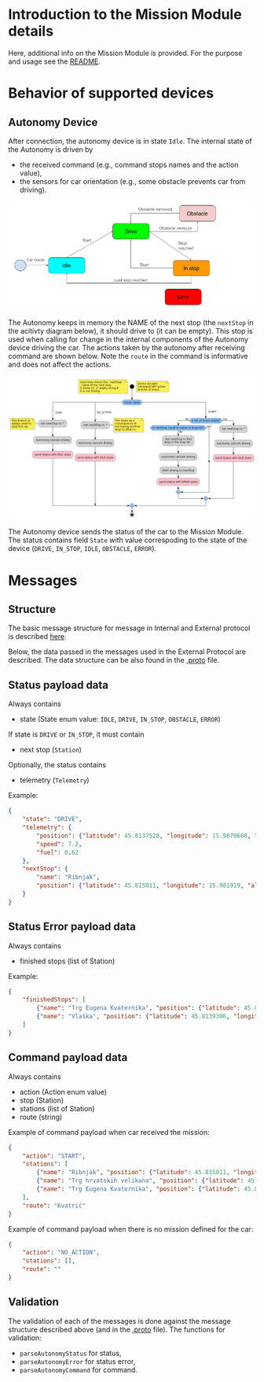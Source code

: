 # Introduction to the Mission Module details

Here, additional info on the Mission Module is provided. For the purpose and usage see the [README](../README.md).

# Behavior of supported devices

## Autonomy Device

After connection, the autonomy device is in state `Idle`. The internal state of the Autonomy is driven by
- the received command (e.g., command stops names and the action value),
- the sensors for car orientation (e.g., some obstacle prevents car from driving).

![autonomy state diagram](images/image.png "Car state diagram")

The Autonomy keeps in memory the NAME of the next stop (the `nextStop` in the acitivty diagram below), it should drive to (it can be empty). This stop is used when calling for change in the internal components of the Autonomy device driving the car. The actions taken by the autonomy after receiving command are shown below. Note the `route` in the command is informative and does not affect the actions.

![activity diagram of autonomy receiving command](uml/exported_diagrams/command_activity_diagram.png "Activity diagram of the autonomy receiving command")

The Autonomy device sends the status of the car to the Mission Module. The status contains field `State` with value correspoding to the state of the device (`DRIVE`, `IN_STOP`, `IDLE`, `OBSTACLE`, `ERROR`).


# Messages

## Structure

The basic message structure for message in Internal and External protocol is described [here](https://ref.bringautofleet.com/r/protocol/v2/2.0.1/message-structure).

Below, the data passed in the messages used in the External Protocol are described. The data structure can be also found in the [.proto](../lib/protobuf-mission-module/) file.

## Status payload data

Always contains
- state (State enum value: `IDLE`, `DRIVE`, `IN_STOP`, `OBSTACLE`, `ERROR`)

If state is `DRIVE` or `IN_STOP`, it must contain
- next stop (`Station`)

Optionally, the status contains
- telemetry (`Telemetry`)

Example:
```json
{
    "state": "DRIVE",
    "telemetry": {
        "position": {"latitude": 45.8137528, "longitude": 15.9870608, "altitude": 120.7},
        "speed": 7.2,
        "fuel": 0.62
    },
    "nextStop": {
        "name": "Ribnjak",
        "position": {"latitude": 45.815011, "longitude": 15.981919, "altitude": 125.3}
    }
}
```

## Status Error payload data

Always contains
- finished stops (list of Station)

Example:
```json
{
    "finishedStops": [
        {"name": "Trg Eugena Kvaternika", "position": {"latitude": 45.8144669, "longitude": 15.9965289, "altitude": 115.1}},
        {"name": "Vlaška", "position": {"latitude": 45.8139306, "longitude": 15.9913147, "altitude": 118.4}}
    ]
}
```

## Command payload data

Always contains
- action (Action enum value)
- stop (Station)
- stations (list of Station)
- route (string)

Example of command payload when car received the mission:
```json
{
    "action": "START",
    "stations": [
        {"name": "Ribnjak", "position": {"latitude": 45.815011, "longitude": 15.981919, "altitude": 125.3}},
        {"name": "Trg hrvatskih velikana", "position": {"latitude": 45.8120758, "longitude": 15.9837108, "altitude": 120.7}},
        {"name": "Trg Eugena Kvaternika", "position": {"latitude": 45.8144669, "longitude": 15.9965289, "altitude": 115.1}}
    ],
    "route": "Kvatrić"
}
```

Example of command payload when there is no mission defined for the car:
```json
{
    "action": "NO_ACTION",
    "stations": [],
    "route": ""
}
```

## Validation

The validation of each of the messages is done against the message structure described above (and in the [.proto](../lib/protobuf-mission-module/) file). The functions for validation:
- `parseAutonomyStatus` for status,
- `parseAutonomyError` for status error,
- `parseAutonomyCommand` for command.
